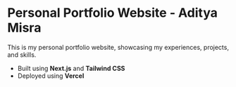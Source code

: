 # Personal Portfolio Website - Aditya Misra

This is my personal portfolio website, showcasing my experiences, projects, and skills. 

* Built using **Next.js** and **Tailwind CSS**
* Deployed using **Vercel**